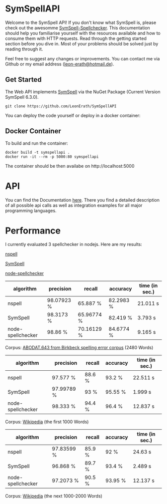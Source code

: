 # SymSpellAPI

Welcome to the SymSpell API! If you don't know what SymSpell is, please check out the awesomme [SymSpell-Spellchecker](https://github.com/wolfgarbe/SymSpell). This documentation should help you familiarise yourself with the resources available and how to consume them with HTTP requests. Read through the getting started section before you dive in. Most of your problems should be solved just by reading through it.

Feel free to suggest any changes or improvements. You can contact me via Github or my email address (leon-erath@hotmail.de).

## Get Started

The Web API implements [SymSpell](https://github.com/wolfgarbe/SymSpell) via the NuGet Package (Current Version SymSpell 6.3.0). 

```
git clone https://github.com/LeonErath/SymSpellAPI
```

You can deploy the code yourself or deploy in a docker container:

## Docker Container

To build and run the container:
```
docker build -t symspellapi .
docker run -it --rm -p 5000:80 symspellapi
```
The container should be then availabe on http://localhost:5000

# API

You can find the Documentation [here](https://documenter.getpostman.com/view/368567/SVYjU2du?version=latest). There you find a detailed description of all possible api calls as well as integration examples for all major programming languages.

# Performance

I currently evaluated 3 spellchecker in nodejs. Here are my results:

[nspell](https://www.npmjs.com/package/nspell)

[SymSpell](https://github.com/wolfgarbe/SymSpell)

[node-spellchecker](https://github.com/atom/node-spellchecker)


| algorithm         | precision      | recall         | accuracy       | time (in sec.) |
|-------------------|----------------|----------------|----------------|----------------|
| nspell            | 98.07923 % | 65.887 % | 82.2983 % | 21.011 s         |
| SymSpell          | 98.3173 % | 65.96774 % | 82.419 % | 3.793 s           |
| node-spellchecker | 98.86 % | 70.16129 % | 84.6774 % | 9.165 s          |


Corpus: [ABODAT.643 from Birkbeck spelling error corpus](http://ota.ox.ac.uk/headers/0643.xml) (2480 Words)

| algorithm         | precision      | recall         | accuracy       | time (in sec.) |
|-------------------|----------------|----------------|----------------|----------------|
| nspell            | 97.577 % | 88.6 % | 93.2 % | 22.511 s         |
| SymSpell          | 97.99789 % | 93 % | 95.55 % | 1.999 s           |
| node-spellchecker | 98.333 % | 94.4 % | 96.4 % | 12.837 s          |


Corpus: [Wikipedia](https://en.wikipedia.org/wiki/Wikipedia:Lists_of_common_misspellings/For_machines) (the first 1000 Words)


| algorithm         | precision      | recall         | accuracy       | time (in sec.) |
|-------------------|----------------|----------------|----------------|----------------|
| nspell            | 97.83599 % | 85.9 % | 92 % | 24.63 s         |
| SymSpell          | 96.868 % | 89.7 % | 93.4 % | 2.489 s           |
| node-spellchecker | 97.2073 % | 90.5 % | 93.95 % | 12.137 s          |


Corpus: [Wikipedia](https://en.wikipedia.org/wiki/Wikipedia:Lists_of_common_misspellings/For_machines) (the next 1000-2000 Words)